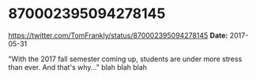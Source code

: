 # 870002395094278145
https://twitter.com/TomFrankly/status/870002395094278145
**Date:** 2017-05-31

"With the 2017 fall semester coming up, students are under more stress than ever. And that's why..." blah blah blah
